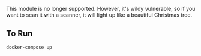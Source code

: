 This module is no longer supported.  However, it's wildy vulnerable, so if you want to scan it with a scanner, it will light up like a beautiful Christmas tree.

## To Run

```
docker-compose up
```
